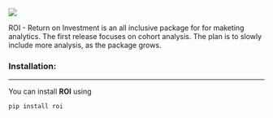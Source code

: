 ![](https://imgur.com/UTsF4ji.png)


ROI - Return on Investment is an all inclusive package for for maketing analytics. The first release focuses on cohort analysis. The plan is to slowly include more analysis, as the package grows. 

### Installation:
---
You can install **ROI** using 

```
pip install roi
```

